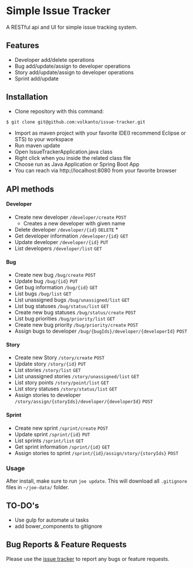 # Simple Issue Tracker

A RESTful api and UI for simple issue tracking system.

## Features

- Developer add/delete operations
- Bug add/update/assign to developer operations
- Story add/update/assign to developer operations
- Sprint add/update

## Installation

- Clone repository with this command:
```bash
$ git clone git@github.com:volkanto/issue-tracker.git
```
- Import as maven project with your favorite IDE(I recommend Eclipse or STS) to your workspace
- Run maven update
- Open IssueTrackerApplication.java class
- Right click when you inside the related class file
- Choose run as Java Application or Spring Boot App
- You can reach via http://localhost:8080 from your favorite browser

## API methods

#### Developer
* Create new developer `/developer/create`  `POST`
    * Creates a new developer with given name
* Delete developer `/developer/{id}`  `DELETE`
    *
* Get developer information `/developer/{id}` `GET`
* Update developer `/developer/{id}` `PUT`
* List developers `/developer/list` `GET`

#### Bug
* Create new bug `/bug/create` `POST`
* Update bug `/bug/{id}` `PUT`
* Get bug information `/bug/{id}` `GET`
* List bugs `/bug/list` `GET`
* List unassigned bugs `/bug/unassigned/list` `GET`
* List bug statuses `/bug/status/list` `GET`
* Create new bug statuses `/bug/status/create` `POST`
* List bug priorities `/bug/priority/list` `GET`
* Create new bug priority `/bug/priority/create` `POST`
* Assign bugs to developer `/bug/{bugIds}/developer/{developerId}` `POST`

#### Story
* Create new Story `/story/create` `POST`
* Update story `/story/{id}` `PUT`
* List stories `/story/list` `GET`
* List unassigned stories `/story/unassigned/list` `GET`
* List story points `/story/point/list` `GET`
* List story statuses `/story/status/list` `GET`
* Assign stories to developer `/story/assign/{storyIds}/developer/{developerId}` `POST`

#### Sprint
* Create new sprint `/sprint/create` `POST`
* Update sprint `/sprint/{id}` `PUT`
* List sprints `/sprint/list` `GET`
* Get sprint information `/sprint/{id}` `GET`
* Assign stories to sprint `/sprint/{id}/assign/story/{storyIds}` `POST`

### Usage

After install, make sure to run `joe update`. This will download all `.gitignore` files in `~/joe-data/` folder.

## TO-DO's
* Use gulp for automate ui tasks
* add bower_components to gitignore

## Bug Reports & Feature Requests

Please use the [issue tracker](https://github.com/volkanto/issue-tracker/issues) to report any bugs or feature requests.
